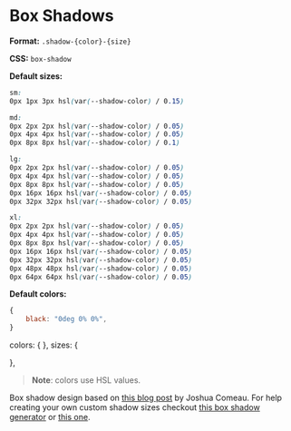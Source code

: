 # Box Shadows

**Format:** `.shadow-{color}-{size}`

**CSS:** `box-shadow`

**Default sizes:**

```css
sm:
0px 1px 3px hsl(var(--shadow-color) / 0.15)

md:
0px 2px 2px hsl(var(--shadow-color) / 0.05)
0px 4px 4px hsl(var(--shadow-color) / 0.05)
0px 8px 8px hsl(var(--shadow-color) / 0.1)

lg:
0px 2px 2px hsl(var(--shadow-color) / 0.05)
0px 4px 4px hsl(var(--shadow-color) / 0.05)
0px 8px 8px hsl(var(--shadow-color) / 0.05)
0px 16px 16px hsl(var(--shadow-color) / 0.05)
0px 32px 32px hsl(var(--shadow-color) / 0.05)

xl:
0px 2px 2px hsl(var(--shadow-color) / 0.05)
0px 4px 4px hsl(var(--shadow-color) / 0.05)
0px 8px 8px hsl(var(--shadow-color) / 0.05)
0px 16px 16px hsl(var(--shadow-color) / 0.05)
0px 32px 32px hsl(var(--shadow-color) / 0.05)
0px 48px 48px hsl(var(--shadow-color) / 0.05)
0px 64px 64px hsl(var(--shadow-color) / 0.05)
```

**Default colors:**

```javascript
{
    black: "0deg 0% 0%",
}
```

colors: {
},
sizes: {

},

> **Note**: colors use HSL values.

Box shadow design based on [this blog post](https://www.joshwcomeau.com/css/designing-shadows/) by Joshua Comeau. For help creating your own custom shadow sizes checkout [this box shadow generator](https://shadows.brumm.af/) or [this one](https://www.joshwcomeau.com/shadow-palette/).
